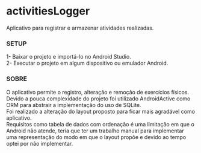 # activitiesLogger
Aplicativo para registrar e armazenar atividades realizadas.

<h3>SETUP</h3>
1- Baixar o projeto e importá-lo no Android Studio.</br>
2- Executar o projeto em algum dispositivo ou emulador Android.</br>

<h3>SOBRE</h3>
O aplicativo permite o registro, alteração e remoção de exercícios físicos.</br>
Devido a pouca complexidade do projeto foi utilizado AndroidActive como ORM para abstrair a implementação do uso de SQLite.</br>
Foi realizado a  alteração do layout proposto para ficar mais agradável como aplicativo.</br>
Requisitos como tabela de dados com ordenação é uma limitação em que o Android não atende, teria que ter um trabalho manual para implementar uma representação do modo em que o layout propôe e devido ao tempo optei por não implementar.
